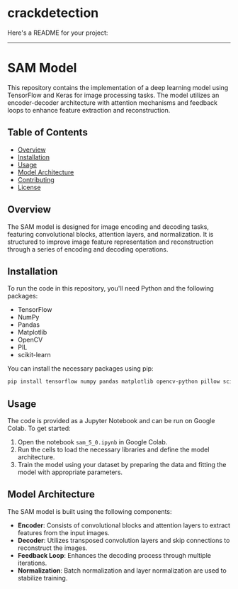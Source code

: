 # crackdetection
Here's a README for your project:

---

# SAM Model

This repository contains the implementation of a deep learning model using TensorFlow and Keras for image processing tasks. The model utilizes an encoder-decoder architecture with attention mechanisms and feedback loops to enhance feature extraction and reconstruction.

## Table of Contents

- [Overview](#overview)
- [Installation](#installation)
- [Usage](#usage)
- [Model Architecture](#model-architecture)
- [Contributing](#contributing)
- [License](#license)

## Overview

The SAM model is designed for image encoding and decoding tasks, featuring convolutional blocks, attention layers, and normalization. It is structured to improve image feature representation and reconstruction through a series of encoding and decoding operations.

## Installation

To run the code in this repository, you'll need Python and the following packages:

- TensorFlow
- NumPy
- Pandas
- Matplotlib
- OpenCV
- PIL
- scikit-learn

You can install the necessary packages using pip:

```bash
pip install tensorflow numpy pandas matplotlib opencv-python pillow scikit-learn tensorflow-addons
```

## Usage

The code is provided as a Jupyter Notebook and can be run on Google Colab. To get started:

1. Open the notebook `sam_5_0.ipynb` in Google Colab.
2. Run the cells to load the necessary libraries and define the model architecture.
3. Train the model using your dataset by preparing the data and fitting the model with appropriate parameters.

## Model Architecture

The SAM model is built using the following components:

- **Encoder**: Consists of convolutional blocks and attention layers to extract features from the input images.
- **Decoder**: Utilizes transposed convolution layers and skip connections to reconstruct the images.
- **Feedback Loop**: Enhances the decoding process through multiple iterations.
- **Normalization**: Batch normalization and layer normalization are used to stabilize training.


